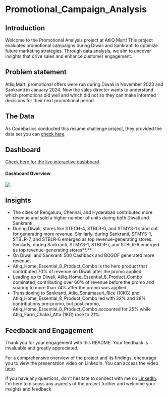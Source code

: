 # Promotional_Campaign_Analysis

## Introduction
Welcome to the Promotional Analysis project at AtliQ Mart! This project evaluates promotional campaigns during Diwali and Sankranti to optimize future marketing strategies. Through data analysis, we aim to uncover insights that drive sales and enhance customer engagement.

## Problem statement
Atliq Mart, promotional offers were run during Diwali in November 2023 and Sankranti in January 2024. Now the sales director wants to understand which promotions did well and which did not so they can make informed decisions for their next promotional period.

## The Data
As Codebasics conducted this resume challenge project, they provided the data set  you can [check here](https://codebasics.io/challenge/codebasics-resume-project-challenge).

## Dashboard
[Check here for the live interactive dashboard](https://app.powerbi.com/view?r=eyJrIjoiN2QyMmUyMGEtMDMwOC00M2MxLTk5Y2UtNDc3MjliNzNlZjgwIiwidCI6ImM2ZTU0OWIzLTVmNDUtNDAzMi1hYWU5LWQ0MjQ0ZGM1YjJjNCJ9&pageName=ReportSection7bd8857c02594ade067e)

#### Dashboard Overview
<img src="https://github.com/Sourav749/Promotional_Campaign_Analysis/blob/main/Dashboard%20Overview.gif">

## Insights

- The cities of Bengaluru, Chennai, and Hyderabad contributed more revenue and sold a higher number of units during both Diwali and Sankranti.
- During Diwali, stores like STECH-4, STBLR-0, and STMYS-1 stand out for generating more revenue. Similarly, during Sankranti, STMYS-1, STBLR-7, and STBLR-6 emerged as top revenue-generating stores. Similarly, during Sankranti, STMY﻿S-1, STBLR-7, and STBLR-6 emerged as top revenue-generating stores**.**
- On Diwali and Sankranti 500 Cashback and BOGOF generated more revenue.
- Atliq_Home_Essential_8_Product_Combo is the hero product that contributed 70% of revenue on Diwali after the promo applied
- Leading up to Diwali, Atliq_Home_Essential_8_Product_Combo dominated, contributing over 60% of revenue before the promo and soaring to more than 74% after the promo was applied.
- Transitioning to Sankranti, Atliq_Sonamasuri_Rice (10KG) and Atliq_Home_Essential_8_Product_Combo led with 32% and 28% contributions pre-promo, but post-promo, Atliq_Home_Essential_8_Product_Combo accounted for 25% while Atliq_Farm_Chakki_Atta (1KG) rose to 21%.

## Feedback and Engagement

Thank you for your engagement with this README. Your feedback is invaluable and greatly appreciated.

For a comprehensive overview of the project and its findings, encourage you to view the presentation video on LinkedIn. You can access the video [here](https://www.linkedin.com/posts/sourav-kumar-sahoo_codebasicsresumeprojectchallenge-crpc8-dataanalytics-activity-7170821501703729153-pXqu?utm_source=share&utm_medium=member_desktop).

If you have any questions, don't hesitate to connect with me on [LinkedIn](https://www.linkedin.com/in/sourav-kumar-sahoo/). I'm here to discuss any aspects of the project further and welcome your insights and feedback.
